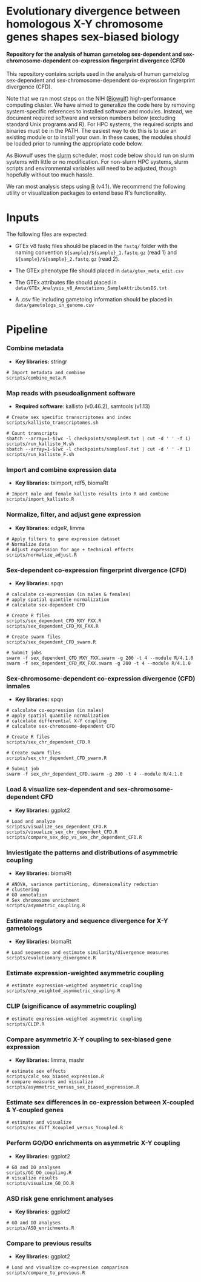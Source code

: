 # Evolutionary divergence between homologous X-Y chromosome genes shapes sex-biased biology

#### Repository for the analysis of human gametolog sex-dependent and sex-chromosome-dependent co-expression fingerprint divergence (CFD)

This repository contains scripts used in the analysis of human gametolog sex-dependent and sex-chromosome-dependent co-expression fingerprint divergence (CFD).

Note that we ran most steps on the NIH ([Biowulf](https://hpc.nih.gov/)) high-performance computing cluster. We have aimed to generalize the code here by removing system-specific references to installed software and modules. Instead, we document required software and version numbers below (excluding standard Unix programs and R). For HPC systems, the required scripts and binaries must be in the PATH. The easiest way to do this is to use an existing module or to install your own. In these cases, the modules should be loaded prior to running the appropriate code below.

As Biowulf uses the [slurm](https://slurm.schedmd.com/documentation.html) scheduler, most code below should run on slurm systems with little or no modification. For non-slurm HPC systems, slurm scripts and environmental variables will need to be adjusted, though hopefully without too much hassle.

We ran most analysis steps using [R](https://cran.r-project.org/) (v4.1). We recommend the following utility or visualization packages to extend base R's functionality.

# Inputs

The following files are expected:

* GTEx v8 fastq files should be placed in the ```fastq/``` folder with the naming convention ```${sample}/${sample}_1.fastq.gz``` (read 1) and ```${sample}/${sample}_2.fastq.gz``` (read 2).

* The GTEx phenotype file should placed in ```data/gtex_meta_edit.csv```

* The GTEx attributes file should placed in ```data/GTEx_Analysis_v8_Annotations_SampleAttributesDS.txt```

* A .csv file including gametolog information should be placed in ```data/gametologs_in_genome.csv```
  
# Pipeline
  
### Combine metadata

* **Key libraries:** stringr

```
# Import metadata and combine
scripts/combine_meta.R
```
### Map reads with pseudoalignment software

* **Required software**: kallisto (v0.46.2), samtools (v1.13)

```
# Create sex specific transcriptomes and index
scripts/kallisto_transcriptomes.sh

# Count transcripts
sbatch --array=1-$(wc -l checkpoints/samplesM.txt | cut -d ' ' -f 1) scripts/run_kallisto_M.sh
sbatch --array=1-$(wc -l checkpoints/samplesF.txt | cut -d ' ' -f 1) scripts/run_kallisto_F.sh
```

### Import and combine expression data

* **Key libraries:** tximport, rdf5, biomaRt

```
# Import male and female kallisto results into R and combine
scripts/import_kallisto.R
```

### Normalize, filter, and adjust gene expression

* **Key libraries:** edgeR, limma

```
# Apply filters to gene expression dataset
# Normalize data
# Adjust expression for age + technical effects
scripts/normalize_adjust.R
```

### Sex-dependent co-expression fingerprint divergence (CFD)

* **Key libraries:** spqn

```
# calculate co-expression (in males & females)
# apply spatial quantile normalization
# calculate sex-dependent CFD 

# Create R files
scripts/sex_dependent_CFD_MXY_FXX.R
scripts/sex_dependent_CFD_MX_FXX.R

# Create swarm files
scripts/sex_dependent_CFD_swarm.R

# Submit jobs
swarm -f sex_dependent_CFD_MXY_FXX.swarm -g 200 -t 4 --module R/4.1.0
swarm -f sex_dependent_CFD_MX_FXX.swarm -g 200 -t 4 --module R/4.1.0

```

### Sex-chromosome-dependent co-expression divergence (CFD) inmales

* **Key libraries:** spqn

```
# calculate co-expression (in males)
# apply spatial quantile normalization
# calculate differential X-Y coupling
# calculate sex-chromosome-dependent CFD 

# Create R files
scripts/sex_chr_dependent_CFD.R

# Create swarm files
scripts/sex_chr_dependent_CFD_swarm.R

# Submit job
swarm -f sex_chr_dependent_CFD.swarm -g 200 -t 4 --module R/4.1.0
```

### Load & visualize sex-dependent and sex-chromosome-dependent CFD 

* **Key libraries:** ggplot2

```
# Load and analyze
scripts/visualize_sex_dependent_CFD.R
scripts/visualize_sex_chr_dependent_CFD.R
scripts/compare_sex_dep_vs_sex_chr_dependent_CFD.R
```

### Inviestigate the patterns and distributions of asymmetric coupling

* **Key libraries:** biomaRt

```
# ANOVA, variance partitioning, dimensionality reduction
# clustering
# GO annotation
# Sex chromosome enrichment
scripts/asymmetric_coupling.R
```

### Estimate regulatory and sequence divergence for X-Y gametologs

* **Key libraries:** biomaRt

```
# Load sequences and estimate similarity/divergence measures
scripts/evolutionary_divergence.R
```

### Estimate expression-weighted asymmetric coupling

```
# estimate expression-weighted asymmetric coupling
scripts/exp_weighted_asymmetric_coupling.R
```

### CLIP (significance of asymmetric coupling)

```
# estimate expression-weighted asymmetric coupling
scripts/CLIP.R
```

### Compare asymmetric X-Y coupling to sex-biased gene expression

* **Key libraries:** limma, mashr

```
# estimate sex effects
scripts/calc_sex_biased_expression.R
# compare measures and visualize
scripts/asymmetric_versus_sex_biased_expression.R
```

### Estimate sex differences in co-expression between X-coupled & Y-coupled genes

```
# estimate and visualize
scripts/sex_diff_Xcoupled_versus_Ycoupled.R
```

### Perform GO/DO enrichments on asymmetric X-Y coupling

* **Key libraries:** ggplot2

```
# GO and DO analyses
scripts/GO_DO_coupling.R
# visualize results
scripts/visualize_GO_DO.R
```

### ASD risk gene enrichment analyses

* **Key libraries:** ggplot2

```
# GO and DO analyses
scripts/ASD_enrichments.R
```

### Compare to previous results 

* **Key libraries:** ggplot2

```
# Load and visualize co-expression comparison
scripts/compare_to_previous.R
```

